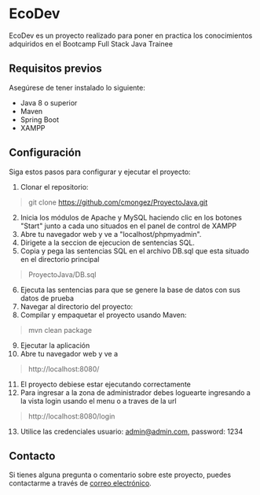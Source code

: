 # EcoDev

EcoDev es un proyecto realizado para poner en practica los conocimientos adquiridos en el Bootcamp Full Stack Java Trainee  
 
## Requisitos previos

Asegúrese de tener instalado lo siguiente:

- Java 8 o superior
- Maven
- Spring Boot
- XAMPP

## Configuración

Siga estos pasos para configurar y ejecutar el proyecto:

1. Clonar el repositorio:
> git clone https://github.com/cmongez/ProyectoJava.git
2. Inicia los módulos de Apache y MySQL haciendo clic en los botones "Start" junto a cada uno situados en el panel de control de XAMPP
3. Abre tu navegador web y ve a "localhost/phpmyadmin".
4. Dirigete a la seccion de ejecucion de sentencias SQL.
5. Copia y pega las sentencias SQL en el archivo DB.sql que esta situado en el directorio principal
> ProyectoJava/DB.sql
6. Ejecuta las sentencias para que se genere la base de datos con sus datos de prueba
7. Navegar al directorio del proyecto:
8. Compilar y empaquetar el proyecto usando Maven:
> mvn clean package
9. Ejecutar la aplicación
10. Abre tu navegador web y ve a
> http://localhost:8080/
11. El proyecto debiese estar ejecutando correctamente
12. Para ingresar a la zona de administrador debes loguearte ingresando a la vista login usando el menu o a traves de la url 
> http://localhost:8080/login
13. Utilice las credenciales usuario: admin@admin.com, password: 1234

## Contacto

Si tienes alguna pregunta o comentario sobre este proyecto, puedes contactarme a través de [correo electrónico](camongez28@gmail.com).
